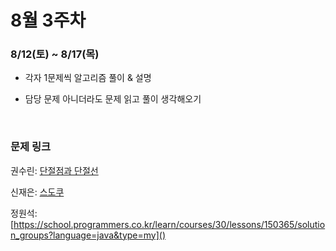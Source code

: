 # 8월 3주차

### 8/12(토) ~ 8/17(목)

- 각자 1문제씩 알고리즘 풀이 & 설명

- 담당 문제 아니더라도 문제 읽고 풀이 생각해오기
  
  <br>

### 문제 링크

권수린: [단절점과 단절선](https://www.acmicpc.net/problem/14675)

신재은: [스도쿠](https://www.acmicpc.net/problem/2239)

정원석: [https://school.programmers.co.kr/learn/courses/30/lessons/150365/solution_groups?language=java&type=my]()

